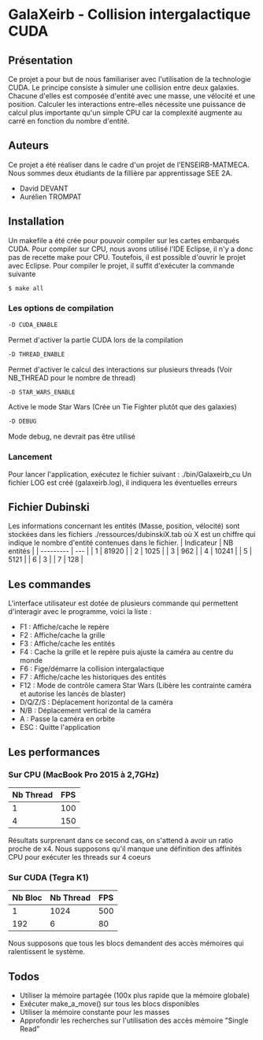 # GalaXeirb - Collision intergalactique CUDA

## Présentation
Ce projet a pour but de nous familiariser avec l'utilisation de la technologie CUDA. Le principe consiste à simuler une collision entre deux galaxies. Chacune d'elles est composée d'entité avec une masse, une vélocité et une position. Calculer les interactions entre-elles nécessite une puissance de calcul plus importante qu'un simple CPU car la complexité augmente au carré en fonction du nombre d'entité.

## Auteurs
Ce projet a été réaliser dans le cadre d'un projet de l'ENSEIRB-MATMECA. Nous sommes deux étudiants de la fillière par apprentissage SEE 2A.
* David DEVANT
* Aurélien TROMPAT

## Installation
Un makefile a été crée pour pouvoir compiler sur les cartes embarqués CUDA. Pour compiler sur CPU, nous avons utilisé l'IDE Eclipse, il n'y a donc pas de recette make pour CPU. Toutefois, il est possible d'ouvrir le projet avec Eclipse.
Pour compiler le projet, il suffit d'exécuter la commande suivante

```sh
$ make all
```

### Les options de compilation
```sh
-D CUDA_ENABLE
```
Permet d'activer la partie CUDA lors de la compilation
```sh
-D THREAD_ENABLE
```
Permet d'activer le calcul des interactions sur plusieurs threads (Voir NB_THREAD pour le nombre de thread)
```sh
-D STAR_WARS_ENABLE
```
Active le mode Star Wars (Crée un Tie Fighter plutôt que des galaxies)
```sh
-D DEBUG
```
Mode debug, ne devrait pas être utilisé

### Lancement
Pour lancer l'application, exécutez le fichier suivant : ./bin/Galaxeirb_cu
Un fichier LOG est créé (galaxeirb.log), il indiquera les éventuelles erreurs

## Fichier Dubinski
Les informations concernant les entités (Masse, position, vélocité) sont stockées dans les fichiers ./ressources/dubinskiX.tab où X est un chiffre qui indique le nombre d'entité contenues dans le fichier.
| Indicateur | NB entités |
| --------- | --- |
| 1 | 81920 |
| 2 | 1025 |
| 3 | 962 |
| 4 | 10241 |
| 5 | 5121 |
| 6 | 3 |
| 7 | 128 |

## Les commandes
L'interface utilisateur est dotée de plusieurs commande qui permettent d'interagir avec le programme, voici la liste :
* F1 : Affiche/cache le repère
* F2 : Affiche/cache la grille
* F3 : Affiche/cache les entités
* F4 : Cache la grille et le repère puis ajuste la caméra au centre du monde
* F6 : Fige/démarre la collision intergalactique
* F7 : Affiche/cache les historiques des entités
* F12 : Mode de contrôle camera Star Wars (Libère les contrainte caméra et autorise les lancés de blaster)
* D/Q/Z/S : Déplacement horizontal de la caméra
* N/B : Déplacement vertical de la caméra
* A : Passe la caméra en orbite 
* ESC : Quitte l'application

## Les performances
### Sur CPU (MacBook Pro 2015 à 2,7GHz)
| Nb Thread | FPS |
| --------- | --- |
| 1 | 100 |
| 4 | 150 |
Résultats surprenant dans ce second cas, on s'attend à avoir un ratio proche de x4.
Nous supposons qu'il manque une définition des affinités CPU pour exécuter les threads sur 4 coeurs

### Sur CUDA (Tegra K1)
| Nb Bloc | Nb Thread | FPS |
| ------- | --------- | --- |
| 1 | 1024 | 500 |
| 192 | 6 | 80 |
Nous supposons que tous les blocs demandent des accès mémoires qui ralentissent le système.

## Todos
* Utiliser la mémoire partagée (100x plus rapide que la mémoire globale)
* Exécuter make_a_move() sur tous les blocs disponibles
* Utiliser la mémoire constante pour les masses
* Approfondir les recherches sur l'utilisation des accès mémoire "Single Read"